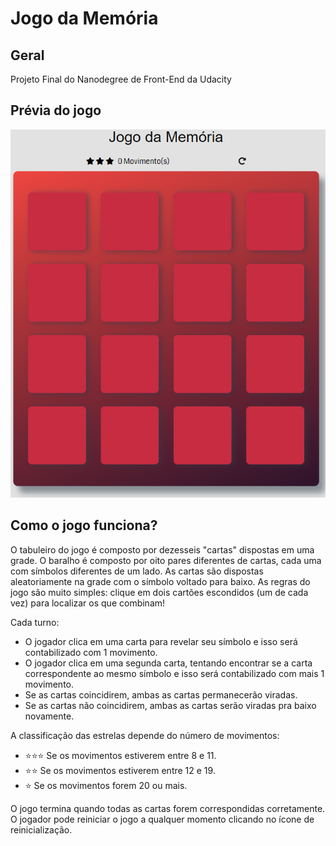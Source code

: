 # Jogo da Memória

## Geral

Projeto Final do Nanodegree de Front-End da Udacity

## Prévia do jogo

<img src="img/example.png" alt="Visualização do jogo">

## Como o jogo funciona?

O tabuleiro do jogo é composto por dezesseis "cartas" dispostas em uma grade. O baralho é composto por oito pares diferentes de cartas, cada uma com símbolos diferentes de um lado. As cartas são dispostas aleatoriamente na grade com o símbolo voltado para baixo.
As regras do jogo são muito simples: clique em dois cartões escondidos (um de cada vez) para localizar os que combinam!

Cada turno:

- O jogador clica em uma carta para revelar seu símbolo e isso será contabilizado com 1 movimento.
- O jogador clica em uma segunda carta, tentando encontrar se a carta correspondente ao mesmo símbolo e isso será contabilizado com mais 1 movimento.
- Se as cartas coincidirem, ambas as cartas permanecerão viradas.
- Se as cartas não coincidirem, ambas as cartas serão viradas pra baixo novamente.

A classificação das estrelas depende do número de movimentos:

- :star::star::star: Se os movimentos estiverem entre 8 e 11.
- :star::star: Se os movimentos estiverem entre 12 e 19.
- :star: Se os movimentos forem 20 ou mais.

O jogo termina quando todas as cartas forem correspondidas corretamente.
O jogador pode reiniciar o jogo a qualquer momento clicando no ícone de reinicialização.
